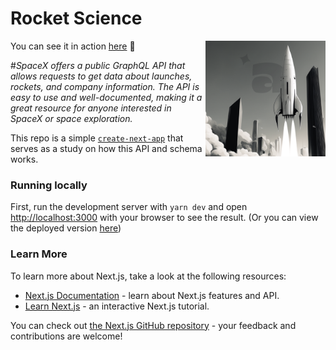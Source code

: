 # Rocket Science

<img src="./docs/readme-01.png" align="right" width="38%"/>

You can see it in action [here](https://rocket-science-pearl.vercel.app/) 🚀

#_SpaceX offers a public GraphQL API that allows requests to get data about
launches, rockets, and company information. The API is easy to use and
well-documented, making it a great resource for anyone interested in SpaceX or
space exploration._

This repo is a simple
[`create-next-app`](https://github.com/vercel/next.js/tree/canary/packages/create-next-app)
that serves as a study on how this API and schema works.

### Running locally

First, run the development server with `yarn dev` and open
[http://localhost:3000](http://localhost:3000) with your browser to see the
result. (Or you can view the deployed version
[here](https://rocket-science-pearl.vercel.app/))

### Learn More

To learn more about Next.js, take a look at the following resources:

- [Next.js Documentation](https://nextjs.org/docs) - learn about Next.js
  features and API.
- [Learn Next.js](https://nextjs.org/learn) - an interactive Next.js tutorial.

You can check out
[the Next.js GitHub repository](https://github.com/vercel/next.js/) - your
feedback and contributions are welcome!
